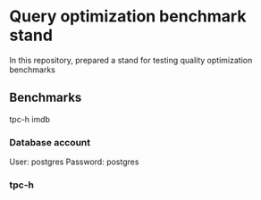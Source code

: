 # Query optimization benchmark stand
In this repository, prepared a stand for testing quality optimization benchmarks

## Benchmarks
tpc-h
imdb

### Database account
User: postgres
Password: postgres

### tpc-h
